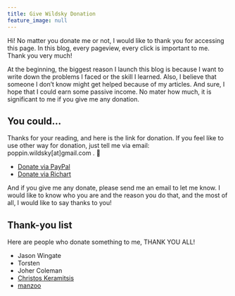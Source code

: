 ```yaml
---
title: Give Wildsky Donation
feature_image: null
---
```

Hi! No matter you donate me or not, I would like to thank you for accessing this page. In this blog, every pageview, every click is important to me. Thank you very much!

At the beginning, the biggest reason I launch this blog is because I want to write down the problems I faced or the skill I learned. Also, I believe that someone I don’t know might get helped because of my articles. And sure, I hope that I could earn some passive income. No mater how much, it is significant to me if you give me any donation.

You could…
----------

Thanks for your reading, and here is the link for donation. If you feel like to use other way for donation, just tell me via email: poppin.wildsky\[at\]gmail.com . 🙂

*   [Donate via PayPal](https://www.paypal.com/cgi-bin/webscr?cmd=_s-xclick&hosted_button_id=QMTPTE2U7RHMG)
*   [Donate via Richart](https://richart.tw/TSDIB_RichartWeb/RC04/RC040300?token=efQ4WeHi3J0%3D)

And if you give me any donate, please send me an email to let me know. I would like to know who you are and the reason you do that, and the most of all, I would like to say thanks to you!

Thank-you list
--------------

Here are people who donate something to me, THANK YOU ALL!

*   Jason Wingate
*   Torsten
*   Joher Coleman
*   [Christos Keramitsis](https://www.keramitsis.net/)
*   [manzoo](https://manzoo.medium.com/)